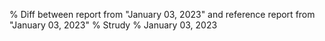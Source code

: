 % Diff between report from "January 03, 2023" and reference report from "January 03, 2023"
% Strudy
% January 03, 2023


